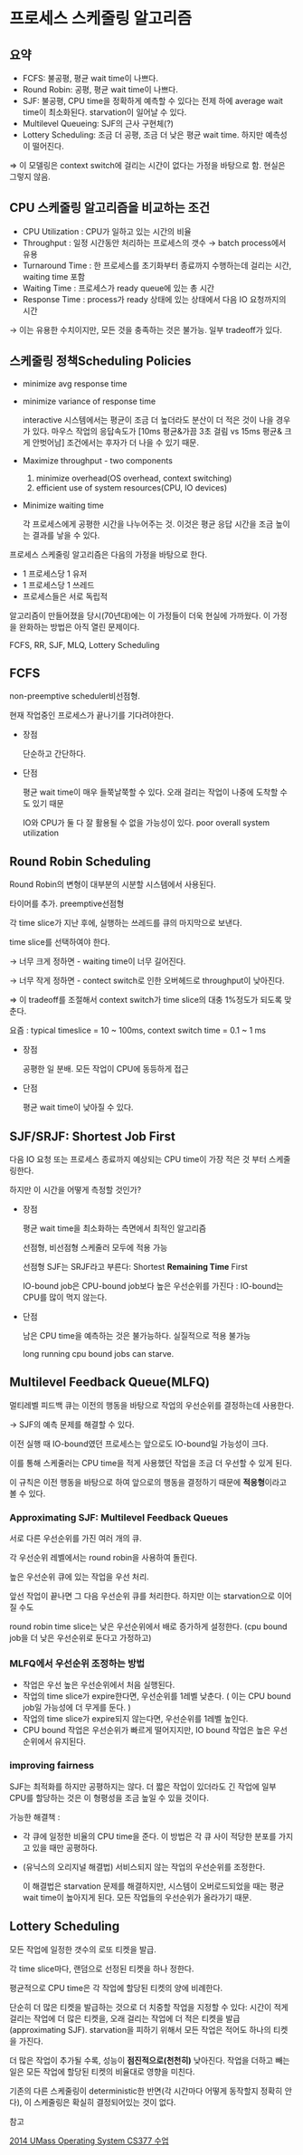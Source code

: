 # 프로세스 스케줄링 알고리즘

## 요약

- FCFS: 불공평, 평균 wait time이 나쁘다.
- Round Robin: 공평, 평균 wait time이 나쁘다.
- SJF: 불공평, CPU time을 정확하게 예측할 수 있다는 전제 하에 average wait time이 최소화된다. starvation이 일어날 수 있다.
- Multilevel Queueing: SJF의 근사 구현체(?)
- Lottery Scheduling: 조금 더 공평, 조금 더 낮은 평균 wait time. 하지만 예측성이 떨어진다.

⇒ 이 모델링은 context switch에 걸리는 시간이 없다는 가정을 바탕으로 함. 현실은 그렇지 않음.


## CPU 스케줄링 알고리즘을 비교하는 조건

- CPU Utilization : CPU가 일하고 있는 시간의 비율
- Throughput : 일정 시간동안 처리하는 프로세스의 갯수 → batch process에서 유용
- Turnaround Time : 한 프로세스를 초기화부터 종료까지 수행하는데 걸리는 시간, waiting time 포함
- Waiting Time : 프로세스가 ready queue에 있는 총 시간
- Response Time : process가 ready 상태에 있는 상태에서 다음 IO 요청까지의 시간

→ 이는 유용한 수치이지만, 모든 것을 충족하는 것은 불가능. 일부 tradeoff가 있다.

## 스케줄링 정책Scheduling Policies

- minimize avg response time
- minimize variance of response time

    interactive 시스템에서는 평균이 조금 더 높더라도 분산이 더 적은 것이 나을 경우가 있다. 마우스 작업의 응답속도가 [10ms 평균&가끔 3초 걸림 vs 15ms 평균& 크게 안벗어남] 조건에서는 후자가 더 나을 수 있기 때문.

- Maximize throughput - two components
    1. minimize overhead(OS overhead, context switching)
    2. efficient use of system resources(CPU, IO devices)

- Minimize waiting time

    각 프로세스에게 공평한 시간을 나누어주는 것. 이것은 평균 응답 시간을 조금 높이는 결과를 낳을 수 있다.

프로세스 스케줄링 알고리즘은 다음의 가정을 바탕으로 한다.

- 1 프로세스당 1 유저
- 1 프로세스당 1 쓰레드
- 프로세스들은 서로 독립적

알고리즘이 만들어졌을 당시(70년대)에는 이 가정들이 더욱 현실에 가까웠다. 이 가정을 완화하는 방법은 아직 열린 문제이다.

FCFS, RR, SJF, MLQ, Lottery Scheduling

## FCFS

non-preemptive scheduler비선점형.

현재 작업중인 프로세스가 끝나기를 기다려야한다.

- 장점

    단순하고 간단하다.

- 단점

    평균 wait time이 매우 들쭉날쭉할 수 있다. 오래 걸리는 작업이 나중에 도착할 수도 있기 때문

    IO와 CPU가 둘 다 잘 활용될 수 없을 가능성이 있다. poor overall system utilization

## Round Robin Scheduling

Round Robin의 변형이 대부분의 시분할 시스템에서 사용된다.

타이머를 추가. preemptive선점형

각 time slice가 지난 후에, 실행하는 쓰레드를 큐의 마지막으로 보낸다.

time slice를 선택하여야 한다.

→ 너무 크게 정하면 - waiting time이 너무 길어진다.

→ 너무 작게 정하면 - contect switch로 인한 오버헤드로 throughput이 낮아진다.

⇒ 이 tradeoff를 조절해서 context switch가 time slice의 대충 1%정도가 되도록 맞춘다.

요즘 : typical timeslice = 10 ~ 100ms, context switch time = 0.1 ~ 1 ms

- 장점

    공평한 일 분배. 모든 작업이 CPU에 동등하게 접근

- 단점

    평균 wait time이 낮아질 수 있다.

## SJF/SRJF: Shortest Job First

다음 IO 요청 또는 프로세스 종료까지 예상되는 CPU time이 가장 적은 것 부터 스케줄링한다.

하지만 이 시간을 어떻게 측정할 것인가?

- 장점

    평균 wait time을 최소화하는 측면에서 최적인 알고리즘

    선점형, 비선점형 스케줄러 모두에 적용 가능

    선점형 SJF는 SRJF라고 부른다: Shortest **Remaining Time** First

    IO-bound job은 CPU-bound job보다 높은 우선순위를 가진다 : IO-bound는 CPU를 많이 먹지 않는다.

- 단점

    남은 CPU time을 예측하는 것은 불가능하다. 실질적으로 적용 불가능

    long running cpu bound jobs can starve. 

## Multilevel Feedback Queue(MLFQ)

멀티레벨 피드백 큐는 이전의 행동을 바탕으로 작업의 우선순위를 결정하는데 사용한다.

→ SJF의 예측 문제를 해결할 수 있다.

이전 실행 때 IO-bound였던 프로세스는 앞으로도 IO-bound일 가능성이 크다.

이를 통해 스케줄러는 CPU time을 적게 사용했던 작업을 조금 더 우선할 수 있게 된다.

이 규칙은 이전 행동을 바탕으로 하여 앞으로의 행동을 결정하기 때문에 **적응형**이라고 볼 수 있다.

### Approximating SJF: Multilevel Feedback Queues

서로 다른 우선순위를 가진 여러 개의 큐.

각 우선순위 레벨에서는 round robin을 사용하여 돌린다.

높은 우선순위 큐에 있는 작업을 우선 처리.

앞선 작업이 끝나면 그 다음 우선순위 큐를 처리한다. 하지만 이는 starvation으로 이어질 수도

round robin time slice는 낮은 우선순위에서 배로 증가하게 설정한다. (cpu bound job을 더 낮은 우선순위로 둔다고 가정하고)

### MLFQ에서 우선순위 조정하는 방법

- 작업은 우선 높은 우선순위에서 처음 실행된다.
- 작업의 time slice가 expire한다면, 우선순위를 1레벨 낮춘다. ( 이는 CPU bound job일 가능성에 더 무게를 둔다. )
- 작업의 time slice가 expire되지 않는다면, 우선순위를 1레벨 높인다.
- CPU bound 작업은 우선순위가 빠르게 떨어지지만, IO bound 작업은 높은 우선순위에서 유지된다.

### improving fairness

SJF는 최적화를 하지만 공평하지는 않다. 더 짧은 작업이 있더라도 긴 작업에 일부 CPU를 할당하는 것은 이 형평성을 조금 높일 수 있을 것이다.

가능한 해결책 :

- 각 큐에 일정한 비율의 CPU time을 준다. 이 방법은 각 큐 사이 적당한 분포를 가지고 있을 때만 공평하다.
- (유닉스의 오리지널 해결법) 서비스되지 않는 작업의 우선순위를 조정한다.

    이 해결법은 starvation 문제를 해결하지만, 시스템이 오버로드되었을 때는 평균 wait time이 높아지게 된다. 모든 작업들의 우선순위가 올라가기 때문.

## Lottery Scheduling

모든 작업에 일정한 갯수의 로또 티켓을 발급.

각 time slice마다, 랜덤으로 선정된 티켓을 하나 정한다.

평균적으로 CPU time은 각 작업에 할당된 티켓의 양에 비례한다.

단순히 더 많은 티켓을 발급하는 것으로 더 치중할 작업을 지정할 수 있다: 시간이 적게 걸리는 작업에 더 많은 티켓을, 오래 걸리는 작업에 더 적은 티켓을 발급(approximating SJF). starvation을 피하기 위해서 모든 작업은 적어도 하나의 티켓을 가진다.

더 많은 작업이 추가될 수록, 성능이 **점진적으로(천천히)** 낮아진다. 작업을 더하고 빼는 일은 모든 작업에 할당된 티켓의 비율대로 영향을 미친다.

기존의 다른 스케줄링이 deterministic한 반면(각 시간마다 어떻게 동작할지 정확히 안다), 이 스케줄링은 확실히 결정되어있는 것이 없다.


참고

[2014 UMass Operating System CS377 수업](https://www.youtube.com/playlist?list=PLacuG5pysFbDQU8kKxbUh4K5c1iL5_k7k)